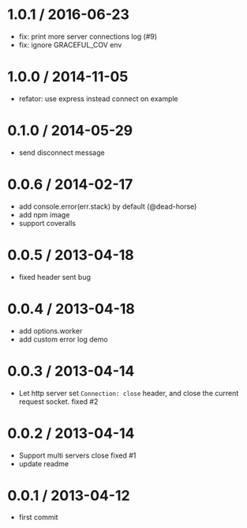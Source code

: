 
1.0.1 / 2016-06-23
==================

  * fix: print more server connections log (#9)
  * fix: ignore GRACEFUL_COV env

1.0.0 / 2014-11-05
==================

 * refator: use express instead connect on example

0.1.0 / 2014-05-29
==================

 * send disconnect message

0.0.6 / 2014-02-17 
==================

  * add console.error(err.stack) by default (@dead-horse)
  * add npm image
  * support coveralls

0.0.5 / 2013-04-18 
==================

  * fixed header sent bug

0.0.4 / 2013-04-18 
==================

  * add options.worker
  * add custom error log demo

0.0.3 / 2013-04-14 
==================

  * Let http server set `Connection: close` header, and close the current request socket. fixed #2

0.0.2 / 2013-04-14 
==================

  * Support multi servers close fixed #1
  * update readme

0.0.1 / 2013-04-12 
==================

  * first commit
